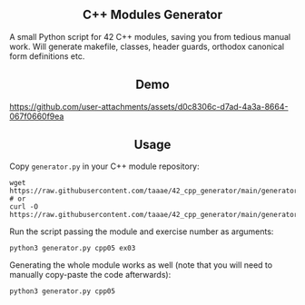 <h2 align="center">
  C++ Modules Generator
</h2>
A small Python script for 42 C++ modules, saving you from tedious manual work. Will generate makefile, classes, header guards, orthodox canonical form definitions etc.

<h2 align="center">
  Demo
</h2>

https://github.com/user-attachments/assets/d0c8306c-d7ad-4a3a-8664-067f0660f9ea

<h2 align="center">
Usage
</h2>

Copy `generator.py` in your C++ module repository:
```
wget https://raw.githubusercontent.com/taaae/42_cpp_generator/main/generator.py
# or
curl -O https://raw.githubusercontent.com/taaae/42_cpp_generator/main/generator.py
```
Run the script passing the module and exercise number as arguments:
```
python3 generator.py cpp05 ex03
```
Generating the whole module works as well (note that you will need to manually copy-paste the code afterwards):
```
python3 generator.py cpp05
```
